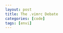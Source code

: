 ```yaml
---
layout: post
title: The .vimrc Debate
categories: [code]
tags: [envi]
---
```


<div class="post">

</div>

